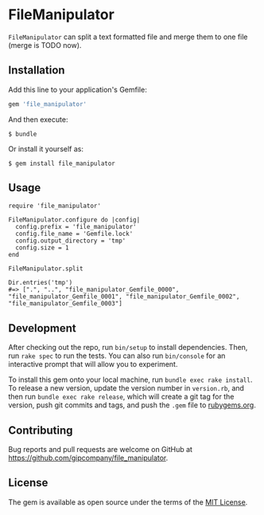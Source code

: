 # FileManipulator

`FileManipulator` can split a text formatted file and merge them to one file (merge is TODO now).

## Installation

Add this line to your application's Gemfile:

```ruby
gem 'file_manipulator'
```

And then execute:

    $ bundle

Or install it yourself as:

    $ gem install file_manipulator

## Usage


```
require 'file_manipulator'

FileManipulator.configure do |config|
  config.prefix = 'file_manipulator'
  config.file_name = 'Gemfile.lock'
  config.output_directory = 'tmp'
  config.size = 1
end

FileManipulator.split

Dir.entries('tmp')
#=> [".", "..", "file_manipulator_Gemfile_0000", "file_manipulator_Gemfile_0001", "file_manipulator_Gemfile_0002", "file_manipulator_Gemfile_0003"]
```

## Development

After checking out the repo, run `bin/setup` to install dependencies. Then, run `rake spec` to run the tests. You can also run `bin/console` for an interactive prompt that will allow you to experiment.

To install this gem onto your local machine, run `bundle exec rake install`. To release a new version, update the version number in `version.rb`, and then run `bundle exec rake release`, which will create a git tag for the version, push git commits and tags, and push the `.gem` file to [rubygems.org](https://rubygems.org).

## Contributing

Bug reports and pull requests are welcome on GitHub at https://github.com/gipcompany/file_manipulator.

## License

The gem is available as open source under the terms of the [MIT License](http://opensource.org/licenses/MIT).
